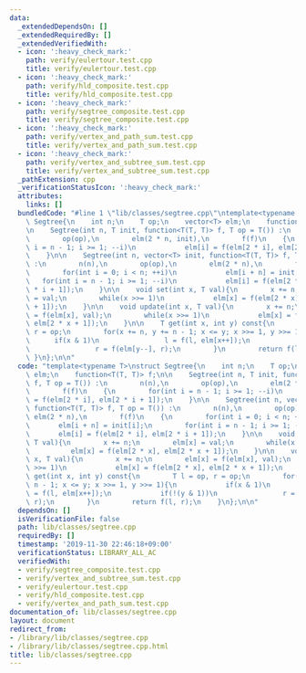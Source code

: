 ```yaml
---
data:
  _extendedDependsOn: []
  _extendedRequiredBy: []
  _extendedVerifiedWith:
  - icon: ':heavy_check_mark:'
    path: verify/eulertour.test.cpp
    title: verify/eulertour.test.cpp
  - icon: ':heavy_check_mark:'
    path: verify/hld_composite.test.cpp
    title: verify/hld_composite.test.cpp
  - icon: ':heavy_check_mark:'
    path: verify/segtree_composite.test.cpp
    title: verify/segtree_composite.test.cpp
  - icon: ':heavy_check_mark:'
    path: verify/vertex_and_path_sum.test.cpp
    title: verify/vertex_and_path_sum.test.cpp
  - icon: ':heavy_check_mark:'
    path: verify/vertex_and_subtree_sum.test.cpp
    title: verify/vertex_and_subtree_sum.test.cpp
  _pathExtension: cpp
  _verificationStatusIcon: ':heavy_check_mark:'
  attributes:
    links: []
  bundledCode: "#line 1 \"lib/classes/segtree.cpp\"\ntemplate<typename T>\nstruct\
    \ Segtree{\n    int n;\n    T op;\n    vector<T> elm;\n    function<T(T, T)> f;\n\
    \n    Segtree(int n, T init, function<T(T, T)> f, T op = T()) :\n        n(n),\n\
    \        op(op),\n        elm(2 * n, init),\n        f(f)\n    {\n        for(int\
    \ i = n - 1; i >= 1; --i)\n            elm[i] = f(elm[2 * i], elm[2 * i + 1]);\n\
    \    }\n\n    Segtree(int n, vector<T> init, function<T(T, T)> f, T op = T())\
    \ :\n        n(n),\n        op(op),\n        elm(2 * n),\n        f(f)\n    {\n\
    \        for(int i = 0; i < n; ++i)\n            elm[i + n] = init[i];\n     \
    \   for(int i = n - 1; i >= 1; --i)\n            elm[i] = f(elm[2 * i], elm[2\
    \ * i + 1]);\n    }\n\n    void set(int x, T val){\n        x += n;\n        elm[x]\
    \ = val;\n        while(x >>= 1)\n            elm[x] = f(elm[2 * x], elm[2 * x\
    \ + 1]);\n    }\n\n    void update(int x, T val){\n        x += n;\n        elm[x]\
    \ = f(elm[x], val);\n        while(x >>= 1)\n            elm[x] = f(elm[2 * x],\
    \ elm[2 * x + 1]);\n    }\n\n    T get(int x, int y) const{\n        T l = op,\
    \ r = op;\n        for(x += n, y += n - 1; x <= y; x >>= 1, y >>= 1){\n      \
    \      if(x & 1)\n                l = f(l, elm[x++]);\n            if(!(y & 1))\n\
    \                r = f(elm[y--], r);\n        }\n        return f(l, r);\n   \
    \ }\n};\n\n"
  code: "template<typename T>\nstruct Segtree{\n    int n;\n    T op;\n    vector<T>\
    \ elm;\n    function<T(T, T)> f;\n\n    Segtree(int n, T init, function<T(T, T)>\
    \ f, T op = T()) :\n        n(n),\n        op(op),\n        elm(2 * n, init),\n\
    \        f(f)\n    {\n        for(int i = n - 1; i >= 1; --i)\n            elm[i]\
    \ = f(elm[2 * i], elm[2 * i + 1]);\n    }\n\n    Segtree(int n, vector<T> init,\
    \ function<T(T, T)> f, T op = T()) :\n        n(n),\n        op(op),\n       \
    \ elm(2 * n),\n        f(f)\n    {\n        for(int i = 0; i < n; ++i)\n     \
    \       elm[i + n] = init[i];\n        for(int i = n - 1; i >= 1; --i)\n     \
    \       elm[i] = f(elm[2 * i], elm[2 * i + 1]);\n    }\n\n    void set(int x,\
    \ T val){\n        x += n;\n        elm[x] = val;\n        while(x >>= 1)\n  \
    \          elm[x] = f(elm[2 * x], elm[2 * x + 1]);\n    }\n\n    void update(int\
    \ x, T val){\n        x += n;\n        elm[x] = f(elm[x], val);\n        while(x\
    \ >>= 1)\n            elm[x] = f(elm[2 * x], elm[2 * x + 1]);\n    }\n\n    T\
    \ get(int x, int y) const{\n        T l = op, r = op;\n        for(x += n, y +=\
    \ n - 1; x <= y; x >>= 1, y >>= 1){\n            if(x & 1)\n                l\
    \ = f(l, elm[x++]);\n            if(!(y & 1))\n                r = f(elm[y--],\
    \ r);\n        }\n        return f(l, r);\n    }\n};\n\n"
  dependsOn: []
  isVerificationFile: false
  path: lib/classes/segtree.cpp
  requiredBy: []
  timestamp: '2019-11-30 22:46:18+09:00'
  verificationStatus: LIBRARY_ALL_AC
  verifiedWith:
  - verify/segtree_composite.test.cpp
  - verify/vertex_and_subtree_sum.test.cpp
  - verify/eulertour.test.cpp
  - verify/hld_composite.test.cpp
  - verify/vertex_and_path_sum.test.cpp
documentation_of: lib/classes/segtree.cpp
layout: document
redirect_from:
- /library/lib/classes/segtree.cpp
- /library/lib/classes/segtree.cpp.html
title: lib/classes/segtree.cpp
---
```

